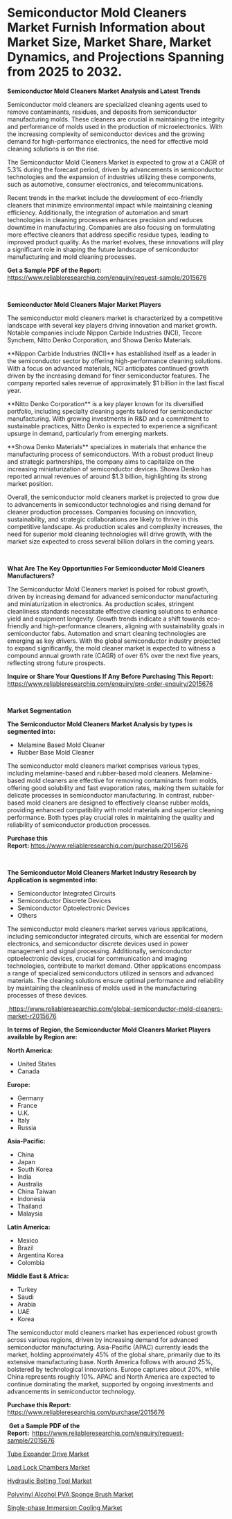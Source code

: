 <p><h1>Semiconductor Mold Cleaners Market Furnish Information about Market Size, Market Share, Market Dynamics, and Projections Spanning from 2025 to 2032.</h1></p><p><strong>Semiconductor Mold Cleaners Market Analysis and Latest Trends</strong></p>
<p><p>Semiconductor mold cleaners are specialized cleaning agents used to remove contaminants, residues, and deposits from semiconductor manufacturing molds. These cleaners are crucial in maintaining the integrity and performance of molds used in the production of microelectronics. With the increasing complexity of semiconductor devices and the growing demand for high-performance electronics, the need for effective mold cleaning solutions is on the rise.</p><p>The Semiconductor Mold Cleaners Market is expected to grow at a CAGR of 5.3% during the forecast period, driven by advancements in semiconductor technologies and the expansion of industries utilizing these components, such as automotive, consumer electronics, and telecommunications. </p><p>Recent trends in the market include the development of eco-friendly cleaners that minimize environmental impact while maintaining cleaning efficiency. Additionally, the integration of automation and smart technologies in cleaning processes enhances precision and reduces downtime in manufacturing. Companies are also focusing on formulating more effective cleaners that address specific residue types, leading to improved product quality. As the market evolves, these innovations will play a significant role in shaping the future landscape of semiconductor manufacturing and mold cleaning processes.</p></p>
<p><strong>Get a Sample PDF of the Report:&nbsp;</strong> <a href="https://www.reliableresearchiq.com/enquiry/request-sample/2015676?utm_campaign=2469&utm_medium=2&utm_source=Github&utm_content=ia&utm_term=29032025&utm_id=semiconductor-mold-cleaners">https://www.reliableresearchiq.com/enquiry/request-sample/2015676</a></p>
<p>&nbsp;</p>
<p><strong>Semiconductor Mold Cleaners Major Market Players</strong></p>
<p><p>The semiconductor mold cleaners market is characterized by a competitive landscape with several key players driving innovation and market growth. Notable companies include Nippon Carbide Industries (NCI), Tecore Synchem, Nitto Denko Corporation, and Showa Denko Materials.</p><p>**Nippon Carbide Industries (NCI)** has established itself as a leader in the semiconductor sector by offering high-performance cleaning solutions. With a focus on advanced materials, NCI anticipates continued growth driven by the increasing demand for finer semiconductor features. The company reported sales revenue of approximately $1 billion in the last fiscal year.</p><p>**Nitto Denko Corporation** is a key player known for its diversified portfolio, including specialty cleaning agents tailored for semiconductor manufacturing. With growing investments in R&D and a commitment to sustainable practices, Nitto Denko is expected to experience a significant upsurge in demand, particularly from emerging markets.</p><p>**Showa Denko Materials** specializes in materials that enhance the manufacturing process of semiconductors. With a robust product lineup and strategic partnerships, the company aims to capitalize on the increasing miniaturization of semiconductor devices. Showa Denko has reported annual revenues of around $1.3 billion, highlighting its strong market position.</p><p>Overall, the semiconductor mold cleaners market is projected to grow due to advancements in semiconductor technologies and rising demand for cleaner production processes. Companies focusing on innovation, sustainability, and strategic collaborations are likely to thrive in this competitive landscape. As production scales and complexity increases, the need for superior mold cleaning technologies will drive growth, with the market size expected to cross several billion dollars in the coming years.</p></p>
<p>&nbsp;</p>
<p><strong>What Are The Key Opportunities For Semiconductor Mold Cleaners Manufacturers?</strong></p>
<p><p>The Semiconductor Mold Cleaners market is poised for robust growth, driven by increasing demand for advanced semiconductor manufacturing and miniaturization in electronics. As production scales, stringent cleanliness standards necessitate effective cleaning solutions to enhance yield and equipment longevity. Growth trends indicate a shift towards eco-friendly and high-performance cleaners, aligning with sustainability goals in semiconductor fabs. Automation and smart cleaning technologies are emerging as key drivers. With the global semiconductor industry projected to expand significantly, the mold cleaner market is expected to witness a compound annual growth rate (CAGR) of over 6% over the next five years, reflecting strong future prospects.</p></p>
<p><strong>Inquire or Share Your Questions If Any Before Purchasing This Report:</strong> <a href="https://www.reliableresearchiq.com/enquiry/pre-order-enquiry/2015676?utm_campaign=2469&utm_medium=2&utm_source=Github&utm_content=ia&utm_term=29032025&utm_id=semiconductor-mold-cleaners">https://www.reliableresearchiq.com/enquiry/pre-order-enquiry/2015676</a></p>
<p>&nbsp;</p>
<p><strong>Market Segmentation</strong></p>
<p><strong>The Semiconductor Mold Cleaners Market Analysis by types is segmented into:</strong></p>
<p><ul><li>Melamine Based Mold Cleaner</li><li>Rubber Base Mold Cleaner</li></ul></p>
<p><p>The semiconductor mold cleaners market comprises various types, including melamine-based and rubber-based mold cleaners. Melamine-based mold cleaners are effective for removing contaminants from molds, offering good solubility and fast evaporation rates, making them suitable for delicate processes in semiconductor manufacturing. In contrast, rubber-based mold cleaners are designed to effectively cleanse rubber molds, providing enhanced compatibility with mold materials and superior cleaning performance. Both types play crucial roles in maintaining the quality and reliability of semiconductor production processes.</p></p>
<p><strong>Purchase this Report:&nbsp;</strong><a href="https://www.reliableresearchiq.com/purchase/2015676?utm_campaign=2469&utm_medium=2&utm_source=Github&utm_content=ia&utm_term=29032025&utm_id=semiconductor-mold-cleaners">https://www.reliableresearchiq.com/purchase/2015676</a></p>
<p>&nbsp;</p>
<p><strong>The Semiconductor Mold Cleaners Market Industry Research by Application is segmented into:</strong></p>
<p><ul><li>Semiconductor Integrated Circuits</li><li>Semiconductor Discrete Devices</li><li>Semiconductor Optoelectronic Devices</li><li>Others</li></ul></p>
<p><p>The semiconductor mold cleaners market serves various applications, including semiconductor integrated circuits, which are essential for modern electronics, and semiconductor discrete devices used in power management and signal processing. Additionally, semiconductor optoelectronic devices, crucial for communication and imaging technologies, contribute to market demand. Other applications encompass a range of specialized semiconductors utilized in sensors and advanced materials. The cleaning solutions ensure optimal performance and reliability by maintaining the cleanliness of molds used in the manufacturing processes of these devices.</p></p>
<p><a href="https://www.reliableresearchiq.com/global-semiconductor-mold-cleaners-market-r2015676?utm_campaign=2469&utm_medium=2&utm_source=Github&utm_content=ia&utm_term=29032025&utm_id=semiconductor-mold-cleaners">&nbsp;https://www.reliableresearchiq.com/global-semiconductor-mold-cleaners-market-r2015676</a></p>
<p><strong>In terms of Region, the Semiconductor Mold Cleaners Market Players available by Region are:</strong></p>
<p>
    <p> <strong> North America: </strong>
        <ul>
            <li>United States</li>
            <li>Canada</li>
        </ul>
        </p> 
    <p> <strong> Europe: </strong>
        <ul>
            <li>Germany</li>
            <li>France</li>
            <li>U.K.</li>
            <li>Italy</li>
            <li>Russia</li>
        </ul>
        </p> 
    <p> <strong> Asia-Pacific: </strong>
        <ul>
            <li>China</li>
            <li>Japan</li>
            <li>South Korea</li>
            <li>India</li>
            <li>Australia</li>
            <li>China Taiwan</li>
            <li>Indonesia</li>
            <li>Thailand</li>
            <li>Malaysia</li>
        </ul>
        </p> 
    <p> <strong> Latin America: </strong>
        <ul>
            <li>Mexico</li>
            <li>Brazil</li>
            <li>Argentina Korea</li>
            <li>Colombia</li>
        </ul>
        </p> 
    <p> <strong> Middle East & Africa: </strong>
        <ul>
            <li>Turkey</li>
            <li>Saudi</li>
            <li>Arabia</li>
            <li>UAE</li>
            <li>Korea</li>
        </ul>
    </p>
    </p>
<p><p>The semiconductor mold cleaners market has experienced robust growth across various regions, driven by increasing demand for advanced semiconductor manufacturing. Asia-Pacific (APAC) currently leads the market, holding approximately 45% of the global share, primarily due to its extensive manufacturing base. North America follows with around 25%, bolstered by technological innovations. Europe captures about 20%, while China represents roughly 10%. APAC and North America are expected to continue dominating the market, supported by ongoing investments and advancements in semiconductor technology.</p></p>
<p><strong>Purchase this Report: </strong><a href="https://www.reliableresearchiq.com/purchase/2015676?utm_campaign=2469&utm_medium=2&utm_source=Github&utm_content=ia&utm_term=29032025&utm_id=semiconductor-mold-cleaners">https://www.reliableresearchiq.com/purchase/2015676</a></p>
<p>&nbsp;<strong>Get a Sample PDF of the Report:&nbsp;&nbsp;</strong><a href="https://www.reliableresearchiq.com/enquiry/request-sample/2015676?utm_campaign=2469&utm_medium=2&utm_source=Github&utm_content=ia&utm_term=29032025&utm_id=semiconductor-mold-cleaners">https://www.reliableresearchiq.com/enquiry/request-sample/2015676</a></p>
<p><strong></strong></p>
<p><p><a href="https://www.linkedin.com/pulse/tube-expander-drive-market-size-expected-grow-cagr-84-jqgnf?utm_campaign=2469&utm_medium=2&utm_source=Github&utm_content=ia&utm_term=29032025&utm_id=semiconductor-mold-cleaners">Tube Expander Drive Market</a></p><p><a href="https://github.com/ernierintzfu/Market-Research-Report-List-1/blob/main/load-lock-chambers-market.md?utm_campaign=2469&utm_medium=2&utm_source=Github&utm_content=ia&utm_term=29032025&utm_id=semiconductor-mold-cleaners">Load Lock Chambers Market</a></p><p><a href="https://www.linkedin.com/pulse/complete-analysis-hydraulic-bolting-tool-markets-size-share-5cezf?utm_campaign=2469&utm_medium=2&utm_source=Github&utm_content=ia&utm_term=29032025&utm_id=semiconductor-mold-cleaners">Hydraulic Bolting Tool Market</a></p><p><a href="https://github.com/kielbledeni0/Market-Research-Report-List-1/blob/main/polyvinyl-alcohol-pva-sponge-brush-market.md?utm_campaign=2469&utm_medium=2&utm_source=Github&utm_content=ia&utm_term=29032025&utm_id=semiconductor-mold-cleaners">Polyvinyl Alcohol PVA Sponge Brush Market</a></p><p><a href="https://www.linkedin.com/pulse/market-forecasting-change-global-single-phase-immersion-ghcbf?utm_campaign=2469&utm_medium=2&utm_source=Github&utm_content=ia&utm_term=29032025&utm_id=semiconductor-mold-cleaners">Single-phase Immersion Cooling Market</a></p></p>